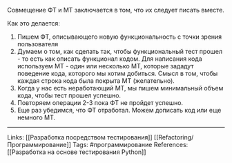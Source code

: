 Совмещение ФТ и МТ заключается в том, что их следует писать вместе. 

Как это делается:
1. Пишем ФТ, описывающего новую функциональность с точки зрения пользователя
2. Думаем о том, как сделать так, чтобы функциональный тест прошел - то есть как описать функционал кодом. Для написания кода используем МТ - один или несколько МТ, которые зададут поведение кода, которого мы хотим добиться. Смысл в том, чтобы каждая строка кода была покрыта МТ (желательно).
3. Когда у нас есть неработающий МТ, мы пишем минимальный объем кода, чтобы тест прошел успешно. 
4. Повторяем операции 2-3 пока ФТ не пройдет успешно.
5. Еще раз убедимся, что ФТ отработал. Можем дописать код или еще немного МТ. 
___
Links: [[Разработка посредством тестирования]] [[Refactoring/Программирование]]
Tags: #программирование 
References: [[Разработка на основе тестирования Python]]
